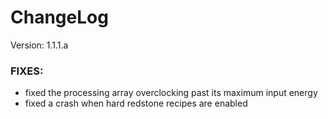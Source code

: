 # ChangeLog

Version: 1.1.1.a

### FIXES:

- fixed the processing array overclocking past its maximum input energy
- fixed a crash when hard redstone recipes are enabled
